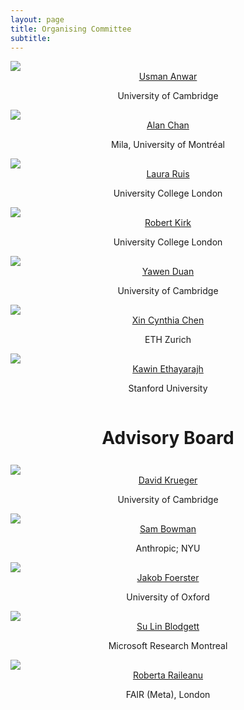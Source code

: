 ```yaml
---
layout: page
title: Organising Committee
subtitle: 
---
```


<div class="container">
  <div class="row">
    <div class="col-sm">
      <img class="organiser-img" src='/assets/img/usman.png'>
      <div class="organiser-name" style="text-align: center;"> <a href="http://www.uanwar.com">Usman Anwar</a> <br> <p class='speaker-affiliation'> University of Cambridge</p></div>
    </div>
    <div class="col-sm">
      <img class="organiser-img" src='/assets/img/alan.jpg'>
      <div class="organiser-name" style="text-align: center;"> <a href="https://www.achan.ca/">Alan Chan</a> <br> <p class='speaker-affiliation'> Mila, University of Montréal</p></div>
    </div>
    <!-- <div class="col-sm">
      <img class="organiser-img" src='/assets/img/katherine.jpg'>
      <div class="organiser-name" style="text-align: center;"> <a href="https://katelee168.github.io">Katherine Lee</a> <br> <p class='speaker-affiliation'> Google Brain, Cornell</p></div>
    </div> -->
    <div class="col-sm">
      <img class="organiser-img" src='/assets/img/laura.jpeg'>
      <div class="organiser-name" style="text-align: center;"> <a href="https://www.lauraruis.com/">Laura Ruis</a> <br> <p class='speaker-affiliation'> University College London</p></div>
    </div>
  </div>
  <div class="row">
    <div class="col-sm">
      <img class="organiser-img" src='/assets/img/robert.jpg'>
      <div class="organiser-name" style="text-align: center;"> <a href="https://robertkirk.github.io/">Robert Kirk</a> <br> <p class='speaker-affiliation'>University College London</p></div>
    </div>
    <div class="col-sm">
      <img class="organiser-img" src='/assets/img/yawen.jpg'>
      <div class="organiser-name" style="text-align: center;"> <a href="https://yawen-d.github.io/">Yawen Duan</a> <br> <p class='speaker-affiliation'> University of Cambridge</p></div>
    </div>
    <div class="col-sm">
    	<img class="organiser-img" src='/assets/img/cynthia.jpg'>
      <div class="organiser-name" style="text-align: center;"> <a href="https://www.xccyn.com">Xin Cynthia Chen</a> <br> <p class='speaker-affiliation'> ETH Zurich</p></div>
    </div>
  </div>
	<div class="row">
    <div class="col-sm">
      <img src=''>
    </div>
    <div class="col-sm">
      <img class="organiser-img" src='/assets/img/kawin.jpeg'>
      <div class="organiser-name" style="text-align: center;"> <a href="https://kawine.github.io/">Kawin Ethayarajh</a> <br> <p class='speaker-affiliation'> Stanford University</p></div>
    </div>
    <div class="col-sm">
      <img src=''>
    </div>
  </div>
</div>

<!-- <div class="container">
  <div class="row">
    <div class="col-sm">
      <img class="organiser-img" src='/assets/img/laetitia.png'>
      <div class="organiser-name" style="text-align: center;"> <a href="https://scholar.google.com/citations?user=pW-r5kcAAAAJ">Laetitia Teodorescu</a> <br> <p class='speaker-affiliation'> Inria</p></div>
    </div>
    <div class="col-sm">
      <img class="organiser-img" src='/assets/img/jelena.jpg'>
      <div class="organiser-name" style="text-align: center;"> <a href=" https://scholar.google.com/citations?user=zpil5xkAAAAJ"> Jelena Luketina</a> <br> <p class='speaker-affiliation'> University of Oxford</p></div>
    </div>
    <div class="col-sm">
      <img class="organiser-img" src='/assets/img/laura.jpg'>
      <div class="organiser-name" style="text-align: center;"> <a href="https://www.lauraruis.com/">Laura Ruis</a> <br> <p class='speaker-affiliation'> UCL</p></div>
    </div>
  </div>
    <div class="row">
    <div class="col-sm">
      <img class="organiser-img" src='/assets/img/tristan.jpg'>
      <div class="organiser-name" style="text-align: center;"> <a href="https://tristankarch.com/">Tristan Karch</a> <br> <p class='speaker-affiliation'> Inria</p></div>
    </div>
    <div class="col-sm">
      <img class="organiser-img" src='/assets/img/cedric.jpg'>
      <div class="organiser-name" style="text-align: center;"> <a href="https://ccolas.github.io/">Cédric Colas</a> <br> <p class='speaker-affiliation'>Inria</p></div>
    </div>
    <div class="col-sm">
      <img class="organiser-img" src='/assets/img/apjacob.jpg'>
      <div class="organiser-name" style="text-align: center;"> <a href="https://apjacob.me//">Athul Paul Jacob</a> <br> <p class='speaker-affiliation'> MIT</p></div>
    </div>
  </div>
	<div class="row">
    <div class="col-sm">
    	<img class="organiser-img" src='/assets/img/pratyusha.jpg'>
      <div class="organiser-name" style="text-align: center;"> <a href="https://pratyushasharma.github.io/">Pratyusha Sharma</a> <br> <p class='speaker-affiliation'>  MIT</p></div>
    </div>
    <div class="col-sm">
      <img class="organiser-img" src='/assets/img/paul.jpg'>
      <div class="organiser-name" style="text-align: center;"> <a href="https://mila.quebec/en/person/paul-barde/">Paul Barde</a> <br> <p class='speaker-affiliation'>  Mila</p></div>
    </div>
    <div class="col-sm">
      <img src=''>
    </div>
  </div>
</div> -->

<h1 style="text-align:center; margin-bottom:20pt; !important"> Advisory Board </h1>
<div class="container">
  <div class="row">
    <div class="col-sm">
      <img class="organiser-img" src='/assets/img/david.jpeg'>
      <div class="organiser-name" style="text-align: center;"> <a href="https://www.davidscottkrueger.com/">David Krueger</a> <br> <p class='speaker-affiliation'> University of Cambridge</p></div>
    </div>
    <div class="col-sm">
      <img class="organiser-img" src='/assets/img/sam.jpg'>
      <div class="organiser-name" style="text-align: center;"> <a href="https://cims.nyu.edu/~sbowman/"> Sam Bowman</a> <br> <p class='speaker-affiliation'> Anthropic; NYU</p></div>
    </div>
    <div class="col-sm">
      <img class="organiser-img" src='/assets/img/jakob.png'>
      <div class="organiser-name" style="text-align: center;"> <a href="https://www.jakobfoerster.com/">Jakob Foerster</a> <br> <p class='speaker-affiliation'> University of Oxford</p></div>
    </div>
  </div>
  <div class="row">
    <div class="col-sm">
      <img class="organiser-img" src='/assets/img/sulin.jpeg'>
      <div class="organiser-name" style="text-align: center;"> <a href="https://sblodgett.github.io/">Su Lin Blodgett</a> <br> <p class='speaker-affiliation'> Microsoft Research Montreal</p></div>
    </div>
    <div class="col-sm">
      <img class="organiser-img" src='/assets/img/roberta.jpg'>
      <div class="organiser-name" style="text-align: center;"> <a href="https://rraileanu.github.io/">Roberta Raileanu</a> <br> <p class='speaker-affiliation'> FAIR (Meta), London</p></div>
    </div>
    <div class="col-sm">
      <!-- empty column -->
    </div>
  </div>
</div>


<!-- <h1 style="text-align:center; margin-bottom:20pt; !important"> Advisory Board </h1>
<div class="container">
  <div class="row">
    <div class="col-sm">
      <img class="organiser-img" src='/assets/img/tim.jpg'>
      <div class="organiser-name" style="text-align: center;"> <a href="https://rockt.github.io/">Tim Rocktäschel</a> <br>  <p class='speaker-affiliation'> UCL / Deepmind</p></div>
    </div>
    <div class="col-sm">
      <img class="organiser-img" src='/assets/img/jacob.jpg'>
      <div class="organiser-name" style="text-align: center;"> <a href="https://www.mit.edu/~jda/"> Jacob Andreas </a> <br> <p class='speaker-affiliation'> MIT </p></div>
    </div>
    <div class="col-sm">
      <img class="organiser-img" src='/assets/img/marc.jpg'>
      <div class="organiser-name" style="text-align: center;"> <a href="https://www.microsoft.com/en-us/research/people/macote/">Marc-Alexandre Côté</a> <br> <p class='speaker-affiliation'> Microsoft Research</p></div>
    </div>
  </div>
    <div class="row">
    <div class="col-sm">
    </div>
    <div class="col-sm">
      <img class="organiser-img" src='/assets/img/ed.jpg'>
      <div class="organiser-name" style="text-align: center;"> <a href="https://www.egrefen.com/">Edward Grefenstette</a> <br><p class='speaker-affiliation'>  UCL / Cohere</p>  </div>
    </div>
    <div class="col-sm">
    </div>
    </div>
 </div> -->